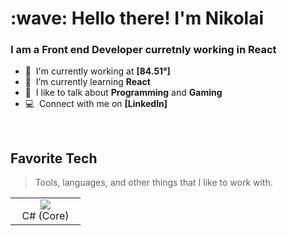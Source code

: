 <h1 align="left" id="macropower-title">:wave: Hello there! I'm Nikolai</h1>
<h3 align="left">I am a Front end Developer curretnly working in React</h3>

- :office: &nbsp;I'm currently working at **[84.51°]**
- :seedling: &nbsp;I’m currently learning **React**
- :speech_balloon: &nbsp;I like to talk about **Programming** and **Gaming**
- :computer: &nbsp;Connect with me on **[LinkedIn]**

<br>

<h2 align="left" id="macropower-tech">Favorite Tech</h2>

> Tools, languages, and other things that I like to work with.

<table>
  <tr>
    <td align="center" width="96">
      <a href="#macropower-tech">
<!--         <img src="./img/csharp-original.svg" width="48" height="48" alt="C#" /> -->
        <img src="https://img.icons8.com/color/48/000000/javascript--v2.png"/>
      </a>
      <br>C#&nbsp;(Core)
    </td>

  </tr>
</table>
